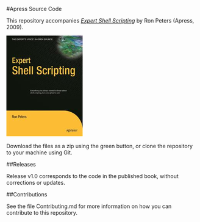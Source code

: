 #Apress Source Code

This repository accompanies [*Expert Shell Scripting*](http://www.apress.com/9781430218418) by Ron Peters (Apress, 2009).

![Cover image](9781430218418.jpg)

Download the files as a zip using the green button, or clone the repository to your machine using Git.

##Releases

Release v1.0 corresponds to the code in the published book, without corrections or updates.

##Contributions

See the file Contributing.md for more information on how you can contribute to this repository.

